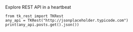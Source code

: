 Explore REST API in a heartbeat

```
from tk_rest import TKRest
any_api = TKRest("http://jsonplaceholder.typicode.com")
print(any_api.posts.get().json())
```